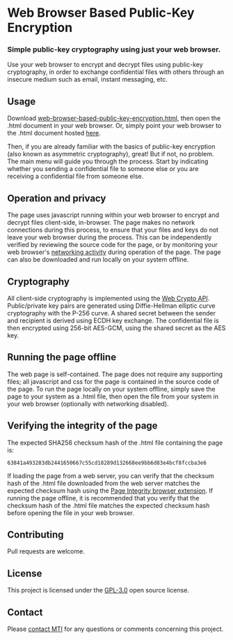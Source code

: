 # Web Browser Based Public-Key Encryption

### Simple public-key cryptography using just your web browser. 

Use your web browser to encrypt and decrypt files using public-key cryptography, in order to exchange confidential files with others through an insecure medium such as email, instant messaging, etc.

## Usage

Download [web-browser-based-public-key-encryption.html](https://github.com/meixler/web-browser-based-public-key-encryption/blob/master/web-browser-based-public-key-encryption.html), then open the .html document in your web browser.  Or, simply point your web browser to the .html document hosted [here](https://www.meixler-tech.com/web-browser-based-public-key-encryption.html).

Then, if you are already familiar with the basics of public-key encryption (also known as asymmetric cryptography), great!  But if not, no problem.
The main menu will guide you through the process.  Start by indicating whether you sending a confidential file to someone else or you are receiving a confidential file from someone else.

## Operation and privacy

The page uses javascript running within your web browser to encrypt and decrypt files client-side, in-browser. The page makes no network connections during this process, to ensure that your files and keys do not leave your web browser during the process. This can be independently verified by reviewing the source code for the page, or by monitoring your web browser's [networking activity](https://developer.mozilla.org/en-US/docs/Tools/Network_Monitor) during operation of the page. The page can also be downloaded and run locally on your system offline. 

## Cryptography

All client-side cryptography is implemented using the [Web Crypto API](https://developer.mozilla.org/en-US/docs/Web/API/Web_Crypto_API). 
Public/private key pairs are generated using Diffie-Hellman elliptic curve cryptography with the P-256 curve.
A shared secret between the sender and recipient is derived using ECDH key exchange.
The confidential file is then encrypted using 256-bit AES-GCM, using the shared secret as the AES key.

## Running the page offline

The web page is self-contained. The page does not require any supporting files; all javascript and css for the page is contained in the source code of the page. 
To run the page locally on your system offline, simply save the page to your system as a .html file, then open the file from your system in your web browser (optionally with networking disabled).

## Verifying the integrity of the page

The expected SHA256 checksum hash of the .html file containing the page is:

    63841a493283db2441650667c55cd18289d132668ee9bb6d83e4bcf8fccba3e6

If loading the page from a web server, you can verify that the checksum hash of the .html file downloaded from the web server matches the expected checksum hash using the [Page Integrity browser extension](https://www.pageintegrity.net/).
If running the page offline, it is recommended that you verify that the checksum hash of the .html file matches the expected checksum hash before opening the file in your web browser.

## Contributing

Pull requests are welcome.

## License

This project is licensed under the [GPL-3.0](https://www.gnu.org/licenses/gpl-3.0.en.html) open source license.

## Contact

Please [contact MTI](https://www.meixler-tech.com/contact.php) for any questions or comments concerning this project.
